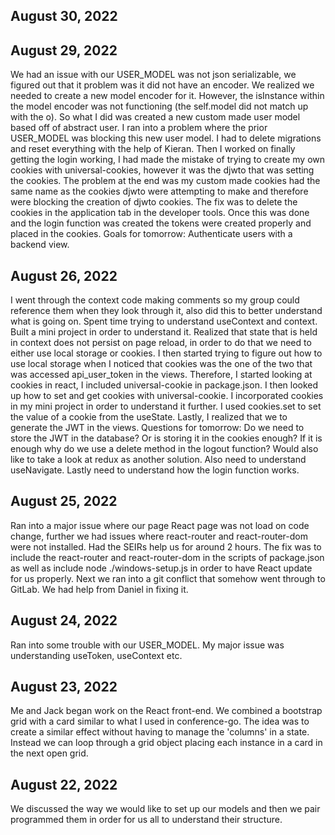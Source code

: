 ## August 30, 2022


## August 29, 2022
We had an issue with our USER_MODEL was not json serializable, we figured out that it problem was it did not have an encoder. We realized we needed to create a new model encoder for it. However, the isInstance within the model encoder was not functioning (the self.model did not match up with the o). So what I did was created a new custom made user model based off of abstract user. I ran into a problem where the prior USER_MODEL was blocking this new user model. I had to delete migrations and reset everything with the help of Kieran. Then I worked on finally getting the login working, I had made the mistake of trying to create my own cookies with universal-cookies, however it was the djwto that was setting the cookies. The problem at the end was my custom made cookies had the same name as the cookies djwto were attempting to make and therefore were blocking the creation of djwto cookies. The fix was to delete the cookies in the application tab in the developer tools. Once this was done and the login function was created the tokens were created properly and placed in the cookies.
Goals for tomorrow:
Authenticate users with a backend view.

## August 26, 2022
I went through the context code making comments so my group could reference them when they look through it, also did this to better understand what is going on. Spent time trying to understand useContext and context. Built a mini project in order to understand it. Realized that state that is held in context does not persist on page reload, in order to do that we need to either use local storage or cookies. I then started trying to figure out how to use local storage when I noticed that cookies was the one of the two that was accessed api_user_token in the views. Therefore, I started looking at cookies in react, I included universal-cookie in package.json. I then looked up how to set and get cookies with universal-cookie. I incorporated cookies in my mini project in order to understand it further. I used cookies.set to set the value of a cookie from the useState. Lastly, I realized that we to generate the JWT in the views. 
Questions for tomorrow:
Do we need to store the JWT in the database? Or is storing it in the cookies enough? If it is enough why do we use a delete method in the logout function? Would also like to take a look at redux as another solution. Also need to understand useNavigate.
Lastly need to understand how the login function works.

## August 25, 2022
Ran into a major issue where our page React page was not load on code change, further we had issues where react-router and react-router-dom were not installed. Had the SEIRs help us for around 2 hours. The fix was to include the react-router and react-router-dom in the scripts of package.json as well as include node ./windows-setup.js in order to have React update for us properly. Next we ran into a git conflict that somehow went through to GitLab. We had help from Daniel in fixing it. 

## August 24, 2022
Ran into some trouble with our USER_MODEL. My major issue was understanding useToken, useContext etc.

## August 23, 2022
Me and Jack began work on the React front-end. We combined a bootstrap grid with a card similar to what I used in conference-go. The idea was to create a similar effect without 
having to manage the 'columns' in a state. Instead we can loop through a grid object placing each instance in a card in the next open grid.


## August 22, 2022
We discussed the way we would like to set up our models and then we pair programmed them in order for us all to understand their structure.



